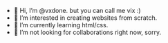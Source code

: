- 👋 Hi, I’m @vxdone. but you can call me vix :)
- 👀 I’m interested in creating websites from scratch.
- 🌱 I’m currently learning html/css.
- 💞️ I’m not looking for collaborations right now, sorry.

<!---
vxdone/vxdone is a ✨ special ✨ repository because its `README.md` (this file) appears on your GitHub profile.
You can click the Preview link to take a look at your changes.
--->

